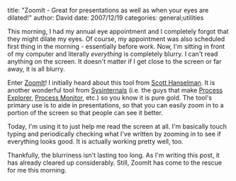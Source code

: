 
title: "ZoomIt - Great for presentations as well as when your eyes are dilated!"
author: David
date: 2007/12/19
categories: general;utilities

This morning, I had my annual eye appointment and I completely forgot that they might dilate my eyes. Of course, my appointment was also scheduled first thing in the morning - essentially before work. Now, I'm sitting in front of my computer and literally *everything* is completely blurry. I can't read anything on the screen. It doesn't matter if I get close to the screen or far away, it is all blurry. 

Enter [ZoomIt](http://technet.microsoft.com/en-us/sysinternals/bb897434.aspx)! I initially heard about this tool from [Scott Hanselman](http://www.hanselman.com/blog/). It is another wonderful tool from [Sysinternals](http://www.sysinternals.com/) (i.e. the guys that make [Process Explorer](http://technet.microsoft.com/en-us/sysinternals/bb896653.aspx), [Process Monitor](http://technet.microsoft.com/en-us/sysinternals/bb896645.aspx), etc.) so you know it is pure gold. The tool's primary use is to aide in presentations, so that you can easily zoom in to a portion of the screen so that people can see it better. 

Today, I'm using it to just help me read the screen at all. I'm basically touch typing and periodically checking what I've written by zooming in to see if everything looks good. It is actually working pretty well, too. 

Thankfully, the blurriness isn't lasting too long. As I'm writing this post, it has already cleared up considerably. Still, ZoomIt has come to the rescue for me this morning.

